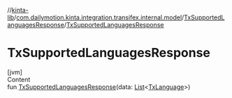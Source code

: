 //[kinta-lib](../../../index.md)/[com.dailymotion.kinta.integration.transifex.internal.model](../index.md)/[TxSupportedLanguagesResponse](index.md)/[TxSupportedLanguagesResponse](-tx-supported-languages-response.md)



# TxSupportedLanguagesResponse  
[jvm]  
Content  
fun [TxSupportedLanguagesResponse](-tx-supported-languages-response.md)(data: [List](https://kotlinlang.org/api/latest/jvm/stdlib/kotlin.collections/-list/index.html)<[TxLanguage](../-tx-language/index.md)>)  



